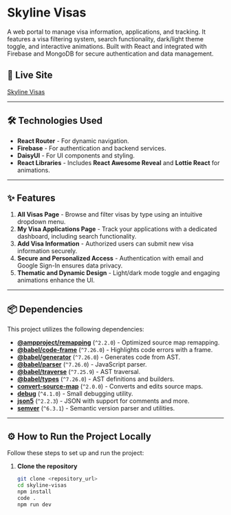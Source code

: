 # Skyline Visas

A web portal to manage visa information, applications, and tracking. It features a visa filtering system, search functionality, dark/light theme toggle, and interactive animations. Built with React and integrated with Firebase and MongoDB for secure authentication and data management.

## 🚀 Live Site
[Skyline Visas](https://glittering-donut-f87b9f.netlify.app/)

---

## 🛠️ Technologies Used
- **React Router** - For dynamic navigation.
- **Firebase** - For authentication and backend services.
- **DaisyUI** - For UI components and styling.
- **React Libraries** - Includes **React Awesome Reveal** and **Lottie React** for animations.

---

## ✨ Features
1. **All Visas Page** - Browse and filter visas by type using an intuitive dropdown menu.
2. **My Visa Applications Page** - Track your applications with a dedicated dashboard, including search functionality.
3. **Add Visa Information** - Authorized users can submit new visa information securely.
4. **Secure and Personalized Access** - Authentication with email and Google Sign-In ensures data privacy.
5. **Thematic and Dynamic Design** - Light/dark mode toggle and engaging animations enhance the UI.

---

## 📦 Dependencies
This project utilizes the following dependencies:

- **[@ampproject/remapping](https://github.com/ampproject/remapping)** (`^2.2.0`) - Optimized source map remapping.
- **[@babel/code-frame](https://babel.dev/docs/en/babel-code-frame)** (`^7.26.0`) - Highlights code errors with a frame.
- **[@babel/generator](https://babel.dev/docs/en/babel-generator)** (`^7.26.0`) - Generates code from AST.
- **[@babel/parser](https://babel.dev/docs/en/babel-parser)** (`^7.26.0`) - JavaScript parser.
- **[@babel/traverse](https://babel.dev/docs/en/babel-traverse)** (`^7.25.9`) - AST traversal.
- **[@babel/types](https://babel.dev/docs/en/babel-types)** (`^7.26.0`) - AST definitions and builders.
- **[convert-source-map](https://github.com/thlorenz/convert-source-map)** (`^2.0.0`) - Converts and edits source maps.
- **[debug](https://github.com/debug-js/debug)** (`^4.1.0`) - Small debugging utility.
- **[json5](https://json5.org/)** (`^2.2.3`) - JSON with support for comments and more.
- **[semver](https://github.com/npm/node-semver)** (`^6.3.1`) - Semantic version parser and utilities.

---

## ⚙️ How to Run the Project Locally

Follow these steps to set up and run the project:

1. **Clone the repository**  
   ```sh
   git clone <repository_url>
   cd skyline-visas
   npm install
   code .
   npm run dev

  



